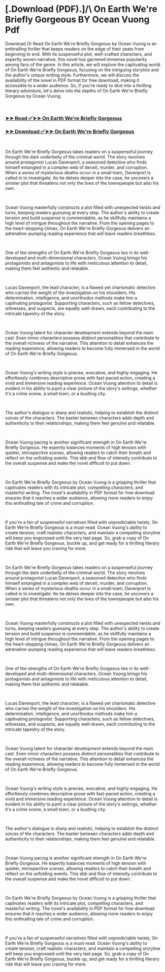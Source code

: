 # [.Download (PDF).]/\ On Earth We're Briefly Gorgeous BY Ocean Vuong Pdf

<p>Download Or Read On Earth We're Briefly Gorgeous by Ocean Vuong is an enthralling thriller that keeps readers on the edge of their seats from beginning to end. With its suspenseful plot, well-crafted characters, and expertly woven narrative, this novel has garnered immense popularity among fans of the genre. In this article, we will explore the captivating world of On Earth We're Briefly Gorgeous, focusing on the intriguing storyline and the author's unique writing style. Furthermore, we will discuss the availability of the novel in PDF format for free download, making it accessible to a wider audience. So, if you're ready to dive into a thrilling literary adventure, let's delve into the depths of On Earth We're Briefly Gorgeous by Ocean Vuong.</p>
<p>&nbsp;</p>

### [➤➤ Read ✅➤➤ On Earth We're Briefly Gorgeous](https://pdf2worldwide.blogspot.com/id/41880609)

### [➤➤ Download ✅➤➤ On Earth We're Briefly Gorgeous](https://pdf2worldwide.blogspot.com/id/41880609)

<p>&nbsp;</p>
<p>On Earth We're Briefly Gorgeous takes readers on a suspenseful journey through the dark underbelly of the criminal world. The story revolves around protagonist Lucas Davenport, a seasoned detective who finds himself entangled in a complex web of deceit, murder, and corruption. When a series of mysterious deaths occur in a small town, Davenport is called in to investigate. As he delves deeper into the case, he uncovers a sinister plot that threatens not only the lives of the townspeople but also his own.</p>
<p>&nbsp;</p>
<p>Ocean Vuong masterfully constructs a plot filled with unexpected twists and turns, keeping readers guessing at every step. The author's ability to create tension and build suspense is commendable, as he skillfully maintains a high level of intrigue throughout the narrative. From the opening pages to the heart-stopping climax, On Earth We're Briefly Gorgeous delivers an adrenaline-pumping reading experience that will leave readers breathless.</p>
<p>&nbsp;</p>
<p>One of the strengths of On Earth We're Briefly Gorgeous lies in its well-developed and multi-dimensional characters. Ocean Vuong brings his protagonists and antagonists to life with meticulous attention to detail, making them feel authentic and relatable.</p>
<p>&nbsp;</p>
<p>Lucas Davenport, the lead character, is a flawed yet charismatic detective who carries the weight of the investigation on his shoulders. His determination, intelligence, and unorthodox methods make him a captivating protagonist. Supporting characters, such as fellow detectives, witnesses, and suspects, are equally well-drawn, each contributing to the intricate tapestry of the story.</p>
<p>&nbsp;</p>
<p>Ocean Vuong talent for character development extends beyond the main cast. Even minor characters possess distinct personalities that contribute to the overall richness of the narrative. This attention to detail enhances the reading experience, allowing readers to become fully immersed in the world of On Earth We're Briefly Gorgeous.</p>
<p>&nbsp;</p>
<p>Ocean Vuong's writing style is precise, evocative, and highly engaging. He effortlessly combines descriptive prose with fast-paced action, creating a vivid and immersive reading experience. Ocean Vuong attention to detail is evident in his ability to paint a clear picture of the story's settings, whether it's a crime scene, a small town, or a bustling city.</p>
<p>&nbsp;</p>
<p>The author's dialogue is sharp and realistic, helping to establish the distinct voices of the characters. The banter between characters adds depth and authenticity to their relationships, making them feel genuine and relatable.</p>
<p>&nbsp;</p>
<p>Ocean Vuong pacing is another significant strength in On Earth We're Briefly Gorgeous. He expertly balances moments of high tension with quieter, introspective scenes, allowing readers to catch their breath and reflect on the unfolding events. This ebb and flow of intensity contribute to the overall suspense and make the novel difficult to put down.</p>
<p>&nbsp;</p>
<p>On Earth We're Briefly Gorgeous by Ocean Vuong is a gripping thriller that captivates readers with its intricate plot, compelling characters, and masterful writing. The novel's availability in PDF format for free download ensures that it reaches a wider audience, allowing more readers to enjoy this enthralling tale of crime and corruption.</p>
<p>&nbsp;</p>
<p>If you're a fan of suspenseful narratives filled with unpredictable twists, On Earth We're Briefly Gorgeous is a must-read. Ocean Vuong's ability to create tension, craft realistic characters, and maintain a compelling storyline will keep you engrossed until the very last page. So, grab a copy of On Earth We're Briefly Gorgeous, buckle up, and get ready for a thrilling literary ride that will leave you craving for more.</p>
<p>&nbsp;</p>
<p>On Earth We're Briefly Gorgeous takes readers on a suspenseful journey through the dark underbelly of the criminal world. The story revolves around protagonist Lucas Davenport, a seasoned detective who finds himself entangled in a complex web of deceit, murder, and corruption. When a series of mysterious deaths occur in a small town, Davenport is called in to investigate. As he delves deeper into the case, he uncovers a sinister plot that threatens not only the lives of the townspeople but also his own.</p>
<p>&nbsp;</p>
<p>Ocean Vuong masterfully constructs a plot filled with unexpected twists and turns, keeping readers guessing at every step. The author's ability to create tension and build suspense is commendable, as he skillfully maintains a high level of intrigue throughout the narrative. From the opening pages to the heart-stopping climax, On Earth We're Briefly Gorgeous delivers an adrenaline-pumping reading experience that will leave readers breathless.</p>
<p>&nbsp;</p>
<p>One of the strengths of On Earth We're Briefly Gorgeous lies in its well-developed and multi-dimensional characters. Ocean Vuong brings his protagonists and antagonists to life with meticulous attention to detail, making them feel authentic and relatable.</p>
<p>&nbsp;</p>
<p>Lucas Davenport, the lead character, is a flawed yet charismatic detective who carries the weight of the investigation on his shoulders. His determination, intelligence, and unorthodox methods make him a captivating protagonist. Supporting characters, such as fellow detectives, witnesses, and suspects, are equally well-drawn, each contributing to the intricate tapestry of the story.</p>
<p>&nbsp;</p>
<p>Ocean Vuong talent for character development extends beyond the main cast. Even minor characters possess distinct personalities that contribute to the overall richness of the narrative. This attention to detail enhances the reading experience, allowing readers to become fully immersed in the world of On Earth We're Briefly Gorgeous.</p>
<p>&nbsp;</p>
<p>Ocean Vuong's writing style is precise, evocative, and highly engaging. He effortlessly combines descriptive prose with fast-paced action, creating a vivid and immersive reading experience. Ocean Vuong attention to detail is evident in his ability to paint a clear picture of the story's settings, whether it's a crime scene, a small town, or a bustling city.</p>
<p>&nbsp;</p>
<p>The author's dialogue is sharp and realistic, helping to establish the distinct voices of the characters. The banter between characters adds depth and authenticity to their relationships, making them feel genuine and relatable.</p>
<p>&nbsp;</p>
<p>Ocean Vuong pacing is another significant strength in On Earth We're Briefly Gorgeous. He expertly balances moments of high tension with quieter, introspective scenes, allowing readers to catch their breath and reflect on the unfolding events. This ebb and flow of intensity contribute to the overall suspense and make the novel difficult to put down.</p>
<p>&nbsp;</p>
<p>On Earth We're Briefly Gorgeous by Ocean Vuong is a gripping thriller that captivates readers with its intricate plot, compelling characters, and masterful writing. The novel's availability in PDF format for free download ensures that it reaches a wider audience, allowing more readers to enjoy this enthralling tale of crime and corruption.</p>
<p>&nbsp;</p>
<p>If you're a fan of suspenseful narratives filled with unpredictable twists, On Earth We're Briefly Gorgeous is a must-read. Ocean Vuong's ability to create tension, craft realistic characters, and maintain a compelling storyline will keep you engrossed until the very last page. So, grab a copy of On Earth We're Briefly Gorgeous, buckle up, and get ready for a thrilling literary ride that will leave you craving for more.</p>
<p>&nbsp;</p>
